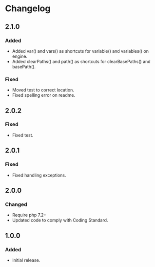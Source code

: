 # Changelog

## 2.1.0

### Added
- Added var() and vars() as shortcuts for variable() and variables() on engine.
- Added clearPaths() and path() as shortcuts for clearBasePaths() and basePath().

### Fixed
- Moved test to correct location.
- Fixed spelling error on readme.

## 2.0.2

### Fixed
- Fixed test.

## 2.0.1

### Fixed
- Fixed handling exceptions.

## 2.0.0

### Changed
- Require php 7.2+
- Updated code to comply with Coding Standard.

## 1.0.0

### Added
- Initial release.
